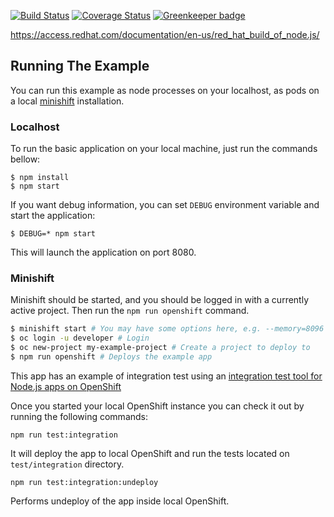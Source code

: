 [![Build Status](https://travis-ci.org/nodeshift-starters/nodejs-rest-http-redhat.svg?branch=master)](https://travis-ci.org/nodeshift-starters/nodejs-rest-http-redhat) [![Coverage Status](https://coveralls.io/repos/github/nodeshift-starters/nodejs-rest-http-redhat/badge.svg?branch=master)](https://coveralls.io/github/nodeshift-starters/nodejs-rest-http-redhat?branch=master) [![Greenkeeper badge](https://badges.greenkeeper.io/nodeshift-starters/nodejs-rest-http-redhat.svg)](https://greenkeeper.io/)


https://access.redhat.com/documentation/en-us/red_hat_build_of_node.js/

## Running The Example

You can run this example as node processes on your localhost, as pods on a local
[minishift](https://github.com/minishift/minishift/releases) installation.

### Localhost

To run the basic application on your local machine, just run the commands bellow:

```
$ npm install
$ npm start
```

If you want debug information, you can set `DEBUG` environment variable and start the application:

```
$ DEBUG=* npm start
```

This will launch the application on port 8080.

### Minishift

Minishift should be started, and you should be logged in with a currently
active project. Then run the `npm run openshift` command.

```sh
$ minishift start # You may have some options here, e.g. --memory=8096 --vm-driver=virtualbox
$ oc login -u developer # Login
$ oc new-project my-example-project # Create a project to deploy to
$ npm run openshift # Deploys the example app
```

This app has an example of integration test using an [integration test tool for Node.js apps on OpenShift](https://github.com/nodeshift/rhoaster)

Once you started your local OpenShift instance you can check it out by  running the following commands: 

```
npm run test:integration 
```

It will deploy the app to local OpenShift and run the tests located on `test/integration` directory.

```
npm run test:integration:undeploy
```

Performs undeploy of the app inside local OpenShift.
